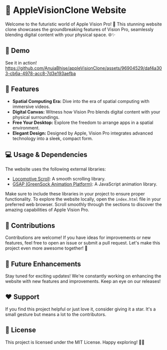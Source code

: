 # 🍏 AppleVisionClone Website

Welcome to the futuristic world of Apple Vision Pro! 🚀 This stunning website clone showcases the groundbreaking features of Vision Pro, seamlessly blending digital content with your physical space. 🌐✨

## 🎥 Demo

See it in action! 
https://github.com/AnujaBhise/appleVisionClone/assets/96904529/daf4a303-cb6a-4978-acc8-7d3e193aefba



## 🚀 Features

- **Spatial Computing Era:** Dive into the era of spatial computing with immersive videos.
- **Digital Canvas:** Witness how Vision Pro blends digital content with your physical surroundings.
- **Free Your Desktop:** Explore the freedom to arrange apps in a spatial environment.
- **Elegant Design:** Designed by Apple, Vision Pro integrates advanced technology into a sleek, compact form.

## 💻 Usage & Dependencies

The website uses the following external libraries:

- [Locomotive Scroll](https://github.com/locomotivemtl/locomotive-scroll): A smooth scrolling library.
- [GSAP (GreenSock Animation Platform)](https://greensock.com/): A JavaScript animation library.

Make sure to include these libraries in your project to ensure proper functionality.
To explore the website locally, open the `index.html` file in your preferred web browser. Scroll smoothly through the sections to discover the amazing capabilities of Apple Vision Pro.
## 🤝 Contributions

Contributions are welcome! If you have ideas for improvements or new features, feel free to open an issue or submit a pull request. Let's make this project even more awesome together! 🙌
## 🚧 Future Enhancements

Stay tuned for exciting updates! We're constantly working on enhancing the website with new features and improvements. Keep an eye on our releases!


## ❤️ Support

If you find this project helpful or just love it, consider giving it a star. It's a small gesture but means a lot to the contributors.

## 📃 License

This project is licensed under the MIT License.
Happy exploring! 🚀🍎
